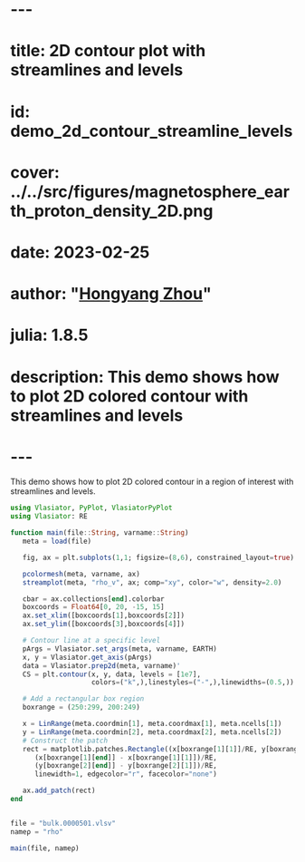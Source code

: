 # ---
# title: 2D contour plot with streamlines and levels
# id: demo_2d_contour_streamline_levels
# cover: ../../src/figures/magnetosphere_earth_proton_density_2D.png
# date: 2023-02-25
# author: "[Hongyang Zhou](https://github.com/henry2004y)"
# julia: 1.8.5
# description: This demo shows how to plot 2D colored contour with streamlines and levels
# ---

This demo shows how to plot 2D colored contour in a region of interest with streamlines and levels.
```julia
using Vlasiator, PyPlot, VlasiatorPyPlot
using Vlasiator: RE

function main(file::String, varname::String)
   meta = load(file)

   fig, ax = plt.subplots(1,1; figsize=(8,6), constrained_layout=true)

   pcolormesh(meta, varname, ax)
   streamplot(meta, "rho_v", ax; comp="xy", color="w", density=2.0)

   cbar = ax.collections[end].colorbar
   boxcoords = Float64[0, 20, -15, 15]
   ax.set_xlim([boxcoords[1],boxcoords[2]])
   ax.set_ylim([boxcoords[3],boxcoords[4]])

   # Contour line at a specific level
   pArgs = Vlasiator.set_args(meta, varname, EARTH)
   x, y = Vlasiator.get_axis(pArgs)
   data = Vlasiator.prep2d(meta, varname)'
   CS = plt.contour(x, y, data, levels = [1e7],
                    colors=("k",),linestyles=("-",),linewidths=(0.5,))

   # Add a rectangular box region
   boxrange = (250:299, 200:249)

   x = LinRange(meta.coordmin[1], meta.coordmax[1], meta.ncells[1])
   y = LinRange(meta.coordmin[2], meta.coordmax[2], meta.ncells[2])
   # Construct the patch
   rect = matplotlib.patches.Rectangle((x[boxrange[1][1]]/RE, y[boxrange[2][1]]/RE),
      (x[boxrange[1][end]] - x[boxrange[1][1]])/RE,
      (y[boxrange[2][end]] - y[boxrange[2][1]])/RE,
      linewidth=1, edgecolor="r", facecolor="none")

   ax.add_patch(rect)
end


file = "bulk.0000501.vlsv"
nameρ = "rho"

main(file, nameρ)
```